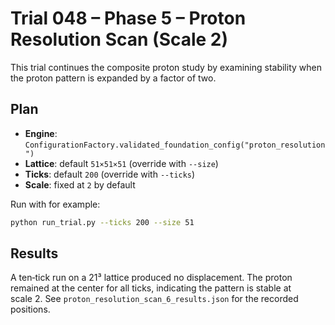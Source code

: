 # Trial 048 – Phase 5 – Proton Resolution Scan (Scale 2)

This trial continues the composite proton study by examining stability when the proton pattern is expanded by a factor of two.

## Plan
- **Engine**: `ConfigurationFactory.validated_foundation_config("proton_resolution")`
- **Lattice**: default `51×51×51` (override with `--size`)
- **Ticks**: default `200` (override with `--ticks`)
- **Scale**: fixed at `2` by default

Run with for example:
```bash
python run_trial.py --ticks 200 --size 51
```

## Results
A ten‑tick run on a 21³ lattice produced no displacement. The proton remained at
the center for all ticks, indicating the pattern is stable at scale 2.
See `proton_resolution_scan_6_results.json` for the recorded positions.

